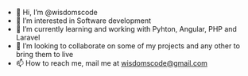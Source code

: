- 👋 Hi, I’m @wisdomscode
- 👀 I’m interested in Software development
- 🌱 I’m currently learning and working with Pyhton, Angular, PHP and Laravel
- 💞️ I’m looking to collaborate on some of my projects and any other to bring them to live
- 📫 How to reach me, mail me at wisdomscode@gmail.com

<!---
wisdomscode/wisdomscode is a ✨ special ✨ repository because its `README.md` (this file) appears on your GitHub profile.
You can click the Preview link to take a look at your changes.
--->
